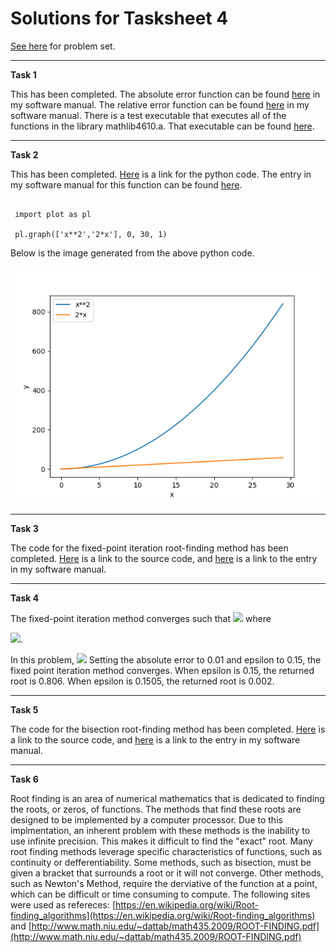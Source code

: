 # Solutions for Tasksheet 4
[See here](https://github.com/jvkoebbe/math4610/blob/master/tasksheets/tasksheet_04/pdf/tasksheet_04.pdf) for problem set.

<hr>

**Task 1**

This has been completed. The absolute error function can be found [here](https://github.com/chazcornwall/math4610/blob/master/software_manual/abserror.md) in my software manual. The relative error function can be found [here](https://github.com/chazcornwall/math4610/blob/master/software_manual/relerror.md) in my software manual. There is a test executable that executes all of the functions in the library mathlib4610.a. That executable can be found [here](https://github.com/chazcornwall/math4610/blob/master/test).

<hr>

**Task 2**

This has been completed. [Here](https://github.com/chazcornwall/math4610/blob/master/src/plotting/plot.py) is a link for the python code. The entry in my software manual for this function can be found [here](https://github.com/chazcornwall/math4610/blob/master/software_manual/graph.md).
<pre><code>
 import plot as pl

 pl.graph(['x**2','2*x'], 0, 30, 1)
</pre></code>
Below is the image generated from the above python code.

![](https://github.com/chazcornwall/math4610/blob/master/src/plotting/Figure_1.png)

<hr>

**Task 3**

The code for the fixed-point iteration root-finding method has been completed. [Here](https://github.com/chazcornwall/math4610/blob/master/src/fixedpoint.cpp) is a link to the source code, and [here](https://github.com/chazcornwall/math4610/blob/master/software_manual/fixedpoint.md) is a link to the entry in my software manual.

<hr>

**Task 4**

The fixed-point iteration method converges such that
<img src="https://render.githubusercontent.com/render/math?math=|g'(x)| \leq 1"> where

<img src="https://render.githubusercontent.com/render/math?math=g(x) = x - \{varepsilon}f(x)">.

In this problem, 
<img src="https://render.githubusercontent.com/render/math?math=g'(x) = 1 - \{varepsilon}exp{3x^2} - \{varepsilon}6x^2exp{3x^2} - 7\varepsilon ">
Setting the absolute error to 0.01 and epsilon to 0.15, the fixed point iteration method converges. When epsilon is 0.15, the returned root is 0.806. When epsilon is 0.1505, the returned root is 0.002.

<hr>

**Task 5**

The code for the bisection root-finding method has been completed. [Here](https://github.com/chazcornwall/math4610/blob/master/src/bisection.cpp) is a link to the source code, and [here](https://github.com/chazcornwall/math4610/blob/master/software_manual/bisection.md) is a link to the entry in my software manual.

<hr>

**Task 6**

Root finding is an area of numerical mathematics that is dedicated to finding the roots, or zeros, of functions. The methods that find these roots are designed to be implemented by a computer processor. Due to this implmentation, an inherent problem with these methods is the inability to use infinite precision. This makes it difficult to find the "exact" root. Many root finding methods leverage specific characteristics of functions, such as continuity or defferentiability. Some methods, such as bisection, must be given a bracket that surrounds a root or it will not converge. Other methods, such as Newton's Method, require the derviative of the function at a point, which can be difficult or time consuming to compute. The following sites were used as refereces: [https://en.wikipedia.org/wiki/Root-finding_algorithms](https://en.wikipedia.org/wiki/Root-finding_algorithms) and [http://www.math.niu.edu/~dattab/math435.2009/ROOT-FINDING.pdf](http://www.math.niu.edu/~dattab/math435.2009/ROOT-FINDING.pdf)
